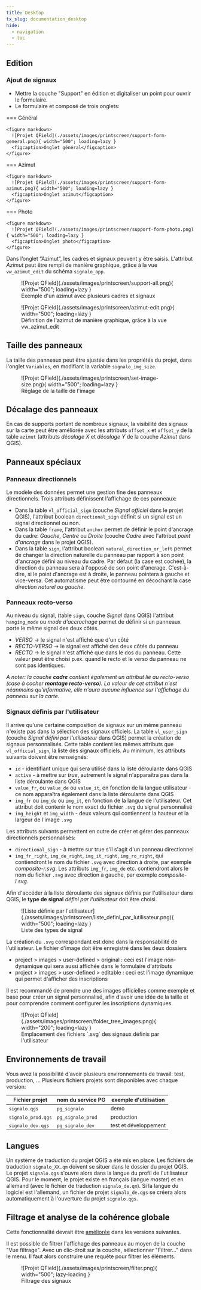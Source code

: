 ```yaml
---
title: Desktop
tx_slug: documentation_desktop
hide:
  - navigation
  - toc
---
```


## Edition

### Ajout de signaux

* Mettre la couche "Support" en édition et digitaliser un point pour ouvrir le formulaire.
* Le formulaire et composé de trois onglets:

=== Général

    <figure markdown>
      ![Projet QField](./assets/images/printscreen/support-form-general.png){ width="500"; loading=lazy }
      <figcaption>Onglet général</figcaption>
    </figure>

=== Azimut

    <figure markdown>
      ![Projet QField](./assets/images/printscreen/support-form-azimut.png){ width="500"; loading=lazy }
      <figcaption>Onglet azimut</figcaption>
    </figure>

=== Photo

    <figure markdown>
      ![Projet QField](./assets/images/printscreen/support-form-photo.png){ width="500"; loading=lazy }
      <figcaption>Onglet photo</figcaption>
    </figure>

Dans l’onglet “Azimut”, les cadres et signaux peuvent y être saisis. L'attribut *Azimut* peut être rempli de manière graphique, grâce à la vue `vw_azimut_edit` du schéma `signalo_app`.

<figure markdown>
  ![Projet QField](./assets/images/printscreen/support-all.png){ width="500"; loading=lazy }
  <figcaption>Exemple d'un azimut avec plusieurs cadres et signaux</figcaption>
</figure>

<figure markdown>
  ![Projet QField](./assets/images/printscreen/azimut-edit.png){ width="500"; loading=lazy }
  <figcaption>Définition de l'azimut de manière graphique, grâce à la vue vw_azimut_edit</figcaption>
</figure>

## Taille des panneaux

La taille des panneaux peut être ajustée dans les propriétés du projet, dans l'onglet `Variables`, en modifiant la variable `signalo_img_size`.

<figure markdown>
  ![Projet QField](./assets/images/printscreen/set-image-size.png){ width="500"; loading=lazy }
  <figcaption>Réglage de la taille de l'image</figcaption>
</figure>

## Décalage des panneaux

En cas de supports portant de nombreux signaux, la visibilité des signaux sur la carte peut être améliorée avec les attributs `offset_x` et `offset_y` de la table `azimut` (attributs *décalage X* et *décalage Y* de la couche *Azimut* dans QGIS).

## Panneaux spéciaux
### Panneaux directionnels

Le modèle des données permet une gestion fine des panneaux directionnels. Trois attributs définissent l'affichage de ces panneaux:
* Dans la table `vl_official_sign` (couche *Signal officiel* dans le projet QGIS), l'attribut boolean `directional_sign` définit si un signal est un signal directionnel ou non.
* Dans la table `frame`, l'attribut `anchor` permet de définir le point d'ancrage du cadre: *Gauche*, *Centré* ou *Droite* (couche *Cadre* avec l'attribut *point d'ancrage* dans le projet QGIS).
* Dans la table `sign`, l'attribut boolean `natural_direction_or_left` permet de changer la direction naturelle du panneau par rapport à son point d'ancrage défini au niveau du cadre. Par défaut (la case est cochée), la direction du panneau sera à l'opposé de son point d'ancrage. C'est-à-dire, si le point d'ancrage est à droite, le panneau pointera à gauche et vice-versa. Cet automatisme peut être contourné en décochant la case *direction naturel ou gauche*.

### Panneaux recto-verso

Au niveau du signal, (table `sign`, couche *Signal* dans QGIS) l'attribut `hanging_mode` ou *mode d'accrochage* permet de définir si un panneaux porte le même signal des deux côtés.
* *VERSO* -> le signal n'est affiché que d'un côté
* *RECTO-VERSO* -> le signal est affiché des deux côtés du panneau
* *RECTO* -> le signal n'est affiché que dans le dos du panneau. Cette valeur peut être choisi p.ex. quand le recto et le verso du panneau ne sont pas identiques.

*A noter: la couche **cadre** contient également un attribut lié au recto-verso (case à cocher **montage recto-verso**). La valeur de cet attribut n'est néanmoins qu'informative, elle n'aura aucune influence sur l'affichage du panneau sur la carte.*

### Signaux définis par l'utilisateur

Il arrive qu'une certaine composition de signaux sur un même panneau n'existe pas dans la sélection des signaux officiels. La table `vl_user_sign` (couche *Signal défini par l'utilisateur* dans QGIS) permet la création de signaux personnalisés. Cette table contient les mêmes attributs que `vl_official_sign`, la liste des signaux officiels. Au minimum, les attributs suivants doivent être renseignés:
* `id` - identifiant unique qui sera utilisé dans la liste déroulante dans QGIS
* `active` - à mettre sur *true*, autrement le signal n'apparaîtra pas dans la liste déroulante dans QGIS
* `value_fr`, ou `value_de` ou `value_it`, en fonction de la langue utilisateur - ce nom apparaîtra également dans la liste déroulante dans QGIS
* `img_fr` ou `img_de` ou `img_it`, en fonction de la langue de l'utilisateur. Cet attribut doit contenir le nom exact du fichier `.svg` du signal personnalisé
* `img_height` et `img_width` - deux valeurs qui contiennent la hauteur et la largeur de l'image `.svg`

Les attributs suivants permettent en outre de créer et gérer des panneaux directionnels personnalisés:
* `directional_sign` - à mettre sur true s'il s'agit d'un panneau directionnel
* `img_fr_right`, `img_de_right`, `img_it_right`, `img_ro_right`, qui contiendront le nom du fichier `.svg` avec direction à droite, par exemple *composite-r.svg*. Les attributs `img_fr`, `img_de` etc. contiendront alors le nom du fichier `.svg` avec direction à gauche, par exemple *composite-l.svg*.

Afin d'accéder à la liste déroulante des signaux définis par l'utilisateur dans QGIS, le **type de signal** *défini par l'utilisateur* doit être choisi.

<figure markdown>
  ![Liste définie par l'utilisateur](./assets/images/printscreen/liste_defini_par_lutilisateur.png){ width="500"; loading=lazy }
  <figcaption>Liste des types de signal</figcaption>
</figure>

La création du `.svg` correspondant est donc dans la responsabilité de l'utilisateur. Le fichier d'image doit être enregistré dans les deux dossiers
* project > images > user-defined > original : ceci est l'image non-dynamique qui sera aussi affichée dans le formulaire d'attributs
* project > images > user-defined > editable : ceci est l'image dynamique qui permet d'afficher des inscriptions

Il est recommandé de prendre une des images officielles comme exemple et base pour créer un signal personnalisé, afin d'avoir une idée de la taille et pour comprendre comment configurer les inscriptions dynamiques.

<figure markdown>
  ![Projet QField](./assets/images/printscreen/folder_tree_images.png){ width="200"; loading=lazy }
  <figcaption>Emplacement des fichiers `.svg` des signaux définis par l'utilisateur</figcaption>
</figure>

## Environnements de travail

Vous avez la possibilité d'avoir plusieurs environnements de travail: test, production, …
Plusieurs fichiers projets sont disponibles avec chaque version:

| Fichier projet | nom du service PG     | exemple d'utilisation |
| ------------- | ---------------------- | --------------------- |
| `signalo.qgs` | `pg_signalo`           | demo                  |
| `signalo_prod.qgs` | `pg_signalo_prod` | production            |
| `signalo_dev.qgs` | `pg_signalo_dev`   | test et développement |

## Langues

Un système de traduction du projet QGIS a été mis en place. Les fichiers de traduction `signalo_XX.qm` doivent se situer dans le dossier du projet QGIS. Le projet `signalo.qgs` s'ouvre alors dans la langue du profil de l'utilisateur QGIS. Pour le moment, le projet existe en français (langue *master*) et en allemand (avec le fichier de traduction `signalo_de.qm`). Si la langue du logiciel est l'allemand, un fichier de projet `signalo_de.qgs` se créera alors automatiquement à l'ouverture du projet `signalo.qgs`.

## Filtrage et analyse de la cohérence globale

Cette fonctionnalité devrait être [améliorée](roadmap.md) dans les versions suivantes.

Il est possible de filtrer l'affichage des panneaux au moyen de la couche "Vue filtrage".
Avec un clic-droit sur la couche, sélectionner "Filtrer…" dans le menu.
Il faut alors construire une requête pour filtrer les éléments.

<figure markdown>
  ![Projet QField](./assets/images/printscreen/filter.png){ width="500"; lazy-loading }
  <figcaption>Filtrage des signaux</figcaption>
</figure>
